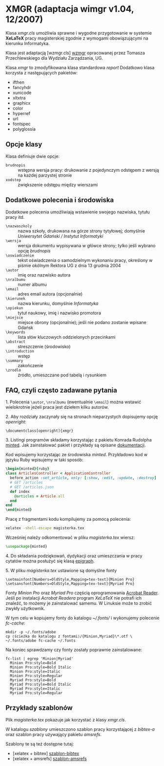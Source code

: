 # XMGR (adaptacja wimgr v1.04, 12/2007)

Klasa *xmgr.cls* umożliwia sprawne i wygodne przygotowanie w systemie
**XeLaTeX** pracy magisterskiej zgodnie z wymogami obowiązującymi na
kierunku Informatyka.

Klasa jest adaptacją [wzmgr.cls] [wzmgr]
opracowanej przez Tomasza Przechlewskiego dla Wydziału Zarządzania, UG.

Klasa *xmgr* to zmodyfikowana klasa standardowa *report*
Dodatkowo klasa korzysta z następujących pakietów:

* ifthen
* fancyhdr
* xunicode
* xltxtra
* graphicx
* color
* hyperref
* url
* fontspec
* polyglossia

## Opcje klasy

Klasa definiuje dwie opcje:

<dl>
<dt><code>brudnopis</code></dt>
<dd>wstępna wersja pracy: drukowanie z pojedynczym odstępem
z wersją na każdej parzystej stronie</dd>

<dt><code>xodstep</code></dt>
<dd>zwiększenie odstępu między wierszami</dd>
</dl>

## Dodatkowe polecenia i środowiska

Dodatkowe polecenia umożliwiają wstawienie swojego nazwiska,
tytułu pracy itd.

<dl>
<dt><code>\nazwaszkoly</code></dt>
<dd>nazwa szkoły, drukowana na górze strony tytyłowej;
domyślnie <em>Uniwersytet Gdański / Instytut Informatyki</em>
</dd>

<dt><code>\wersja</code></dt>
<dd>wersja dokumentu wypisywana w główce strony;
tylko jeśli wybrano opcję <em>brudnopis</em></dd>

<dt><code>\oswiadczenie</code></dt>
<dd>tekst oświadczenia o samodzielnym wykonaniu pracy, określony
w piśmie okólnym Rektora UG z dnia 13 grudnia 2004</dd>

<dt><code>\autor</code></dt>
<dd>imię oraz nazwisko autora</dd>

<dt><code>\nralbumu</code></dt>
<dd>numer albumu</dd>

<dt><code>\email</code></dt>
<dd>adres email autora (opcjonalnie)</dd>

<dt><code>\kierunek</code></dt>
<dd>nazwa kierunku, domyślnie <em>Informatyka</em></dd>

<dt><code>\opiekun</code></dt>
<dd>tytuł naukowy, imię i nazwisko promotora</dd>

<dt><code>\miejsce</code></dt>
<dd>miejsce obrony (opcjonalnie); jeśli nie podano
zostanie wpisane Gdańsk</dd>

<dt><code>\keywords</code></dt>
<dd>lista słów kluczowych oddzielonych przecinkami</dd>

<dt><code>\abstract</code></dt>
<dd>streszczenie (środowisko)</dd>

<dt><code>\introduction</code></dt>
<dd>wstęp</dd>

<dt><code>\summary</code></dt>
<dd>zakończenie</dd>

<dt><code>\zrodlo</code></dt>
<dd>źródło, umieszczane pod tabelą i rysunkiem</dd>
</dl>

## FAQ, czyli często zadawane pytania

1\. Polecenia `\autor`, `\nralbumu` (ewentualnie
`\email`) można wstawić wielokrotnie jeżeli praca jest
dziełem kilku autorów.

2\. Aby rozdziały zaczynały się na stronach nieparzystych
dopisujemy opcję *openright*:

    \documentclass[openright]{xmgr}

3\. Listingi programów składamy korzystając z pakietu Konrada Rudolpha
[minted](http://code.google.com/p/minted/downloads/list).
Jak zainstalować pakiet i przykłady są opisane  [dokumentacji](http://code.google.com/p/minted/downloads/detail?name=minted.pdf&can=2&q=).

Kod wpisujemy korzystając ze środowiska _minted_.
Przykładowo kod w języku Ruby wpisujemy w taki sposób:

```ruby
\begin{minted}{ruby}
class ArticlesController < ApplicationController
  before_action :set_article, only: [:show, :edit, :update, :destroy]
  # GET /articles
  # GET /articles.json
  def index
    @articles = Article.all
  end
end
\end{minted}
```

Pracę z fragmentami kodu kompilujemy za pomocą polecenia:

```sh
xelatex -shell-escape magisterka.tex
```

Wcześniej należy odkomentować w pliku _magisterka.tex_ wiersz:

```tex
\usepackage{minted}
```

4\. Do składania podziękowań, dydykacji oraz umieszczania w pracy
cytatów można posłużyć się klasą
[epigraph](http://www.tex.ac.uk/tex-archive/help/Catalogue/entries/epigraph.html).

5\. W pliku *magisterka.tex* ustawione są domyślne fonty

    \setmainfont[Numbers=OldStyle,Mapping=tex-text]{Minion Pro}
    \setsansfont[Numbers=OldStyle,Mapping=tex-text]{Myriad Pro}

Fonty *Minion Pro* oraz *Myriad Pro*  częścią oprogramowania
[Acrobat Reader](http://get.adobe.com/pl/reader/otherversions/).
Jeśli po instalacji *Acrobat Readera* program *XeLaTeX*
nie potrafi ich znaleźć, to możemy je zainstalować samemu.
W Linuksie może to zrobić zwykły użytkownik.

W tym celu w kopiujemy fonty do katalogu *~/.fonts/* i wykonujemy
polecenie *fc-cache*:

    mkdir -p ~/.fonts/adobe
    cp ⟨ścieżka do katalogu z fontami⟩/{Minion,Myriad}\*.otf \
    ~/.fonts/adobe fc-cache ~/.fonts

Na koniec sprawdzamy czy fonty zostały poprawnie zainstalowane:

    fc-list | egrep 'Minion|Myriad'
      Minion Pro:style=Bold
      Minion Pro:style=Bold Italic
      Minion Pro:style=Italic
      Minion Pro:style=Regular
      Myriad Pro:style=Bold
      Myriad Pro:style=Bold Italic
      Myriad Pro:style=Italic
      Myriad Pro:style=Regular


## Przykłady szablonów

Plik *magisterka.tex* pokazuje jak korzystać
z klasy *xmgr.cls*.

W katalogu *szablony* umieszczono szablon pracy
korzystającej z *bibtex-a* oraz szablon pracy
używający pakietu *amsrefs*.

Szablony te są też dostępne tutaj:

* [xelatex + bibtex] [szablon-bibtex]
* [xelatex + amsrefs] [szablon-amsrefs]


[szablon-bibtex]: http://gist.github.com/263713 "bibtex"
[szablon-amsrefs]: http://gist.github.com/263715 "amsrefs"
[wzmgr]: http://gnu.univ.gda.pl/~tomasz/prog/tex/wzmgr/wzmgr.html "wzmgr"
